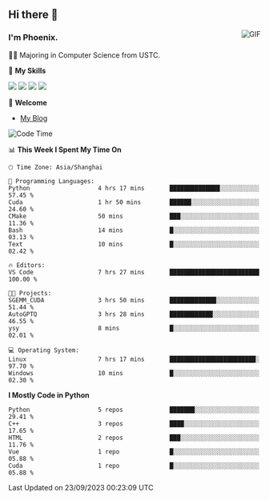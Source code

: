## Hi there 👋
<img align="right" alt="GIF" src="https://raw.githubusercontent.com/JoeyBling/JoeyBling/master/pic/pusheencode.gif" />

### I'm Phoenix.

👨‍🎓 Majoring in Computer Science from USTC.

🌟 **My Skills**

![](https://img.shields.io/badge/-Python-3e74a2?style=flat-square&logo=Python&logoColor=fff)
![](https://img.shields.io/badge/-C++-9f62a5?style=flat&logo=cplusplus&logoColor=white)
![](https://img.shields.io/badge/-Linux-185886?style=flat-square&logo=Linux&logoColor=fff)
![](https://img.shields.io/badge/-Rust-ff4136?style=flat-square&logo=Rust&logoColor=fff)

💬 **Welcome**

- [My Blog](https://ysy-phoenix.github.io/)

<!--START_SECTION:waka-->
![Code Time](http://img.shields.io/badge/Code%20Time-284%20hrs%2023%20mins-blue)

📊 **This Week I Spent My Time On** 

```text
🕑︎ Time Zone: Asia/Shanghai

💬 Programming Languages: 
Python                   4 hrs 17 mins       ██████████████░░░░░░░░░░░   57.45 % 
Cuda                     1 hr 50 mins        ██████░░░░░░░░░░░░░░░░░░░   24.60 % 
CMake                    50 mins             ███░░░░░░░░░░░░░░░░░░░░░░   11.36 % 
Bash                     14 mins             █░░░░░░░░░░░░░░░░░░░░░░░░   03.13 % 
Text                     10 mins             █░░░░░░░░░░░░░░░░░░░░░░░░   02.42 % 

🔥 Editors: 
VS Code                  7 hrs 27 mins       █████████████████████████   100.00 % 

🐱‍💻 Projects: 
SGEMM_CUDA               3 hrs 50 mins       █████████████░░░░░░░░░░░░   51.44 % 
AutoGPTQ                 3 hrs 28 mins       ████████████░░░░░░░░░░░░░   46.55 % 
ysy                      8 mins              █░░░░░░░░░░░░░░░░░░░░░░░░   02.01 % 

💻 Operating System: 
Linux                    7 hrs 17 mins       ████████████████████████░   97.70 % 
Windows                  10 mins             █░░░░░░░░░░░░░░░░░░░░░░░░   02.30 % 
```

**I Mostly Code in Python** 

```text
Python                   5 repos             ███████░░░░░░░░░░░░░░░░░░   29.41 % 
C++                      3 repos             ████░░░░░░░░░░░░░░░░░░░░░   17.65 % 
HTML                     2 repos             ███░░░░░░░░░░░░░░░░░░░░░░   11.76 % 
Vue                      1 repo              █░░░░░░░░░░░░░░░░░░░░░░░░   05.88 % 
Cuda                     1 repo              █░░░░░░░░░░░░░░░░░░░░░░░░   05.88 % 
```




 Last Updated on 23/09/2023 00:23:09 UTC
<!--END_SECTION:waka-->

<!--
**ysy-phoenix/ysy-phoenix** is a ✨ _special_ ✨ repository because its `README.md` (this file) appears on your GitHub profile.

Here are some ideas to get you started:

- 🔭 I’m currently working on ...
- 🌱 I’m currently learning ...
- 👯 I’m looking to collaborate on ...
- 🤔 I’m looking for help with ...
- 💬 Ask me about ...
- 📫 How to reach me: ...
- 😄 Pronouns: ...
- ⚡ Fun fact: ...
-->
